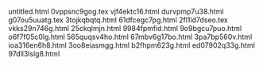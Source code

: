 untitled.html
0vppsnc9gog.tex
vjf4ektc16.html
durvpmp7u38.html
g07ou5uuatg.tex
3tojkqbqtq.html
61dfcegc7pg.html
2fl1ld7dseo.tex
vkks29n746g.html
25ckqlmjn.html
9984fpmfid.html
9o9bgcu7puo.html
o6f7f05c0lg.html
565quqsv4ho.html
67mbv6g17bo.html
3pa7bp560v.html
ioa316en6h8.html
3oo8eiasmgg.html
b2fhpm623g.html
ed07902q33g.html
97dll3lslg8.html